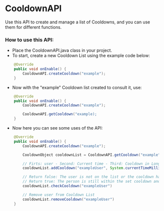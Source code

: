 # CooldownAPI
Use this API to create and manage a list of Cooldowns, and you can use them for different functions.

### How to use this API:
* Place the CooldownAPI.java class in your project.
* To start, create a new Cooldown List using the example code below:
```Java
    @Override
    public void onEnable() {
        CooldownAPI.createCooldown("example");
    }
```
* Now with the "example" Cooldown list created to consult it, use:
```Java
    @Override
    public void onEnable() {
        CooldownAPI.createCooldown("example");

        CooldownAPI.getCooldown("example);
    }
```
* Now here you can see some uses of the API:
```Java
    @Override
    public void onEnable() {
        CooldownAPI.createCooldown("example");

        CooldownObject cooldownList = CooldownAPI.getCooldown("example");

        // Firts: user - Second: Current time - Third: Cooldown in Long (Miliseconds)
        cooldownList.addCooldown("exampleUser", System.currentTimeMillis(), 1000L)

        // Return false: The user is not on the list or the cooldown has passed.
        // Return true: The person is still within the set cooldown and must wait to exit it.
        cooldownList.checkCooldown("exampleUser")

        // Remove user from Cooldown List
        cooldownList.removeCooldown("exampleUser") 
    }
```
